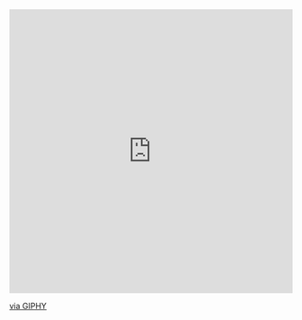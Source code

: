 <div style="width:100%;height:0;padding-bottom:100%;position:relative;"><iframe src="https://giphy.com/embed/smGCEo5zsAXtK4bqAT" width="100%" height="100%" style="position:absolute" frameBorder="0" class="giphy-embed" allowFullScreen></iframe></div><p><a href="https://giphy.com/stickers/working-programing-programar-smGCEo5zsAXtK4bqAT">via GIPHY</a></p>